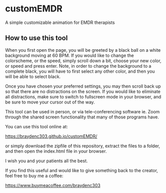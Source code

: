# customEMDR

A simple customizable animation for EMDR therapists

## How to use this tool

When you first open the page, you will be greeted by a black ball on a white background moving at 60 BPM. If you would like to change the colorscheme, or the speed, simply scroll down a bit, choose your new color, or speed and press enter. Note, in order to change the background to a complete black, you will have to first select any other color, and then you will be able to select black.

Once you have chosen your preferred settings, you may then scroll back up so that there are no distractions on the screen. If you would like to eliminate all distractions, make sure to switch to fullscreen mode in your browser, and be sure to move your cursor out of the way.

This tool can be used in person, or via tele-conferencing software ie. Zoom through the shared screen functionality that many of those programs have.

You can use this tool online at:

https://braydenc303.github.io/customEMDR/

or simply download the zipfile of this repository, extract the files to a folder, and then open the index.html file in your browser.

I wish you and your patients all the best.

If you find this useful and would like to give something back to the creator, feel free to buy me a coffee:

https://www.buymeacoffee.com/braydenc303
